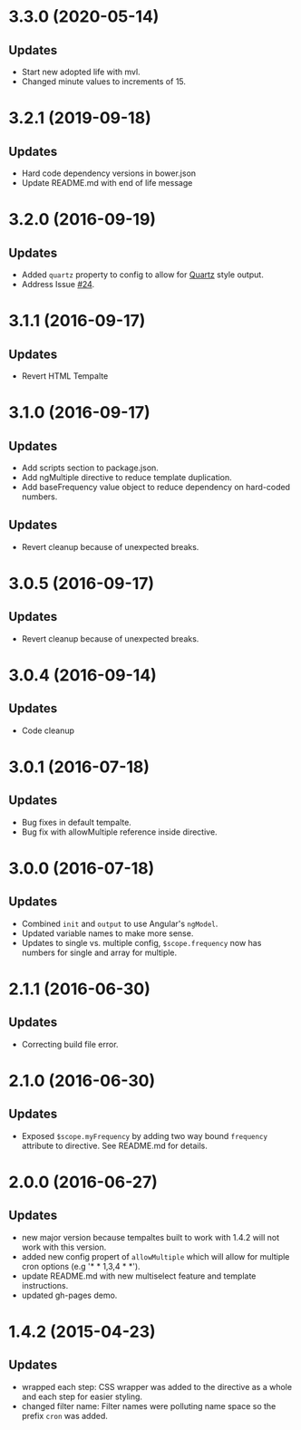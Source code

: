 <a name="3.2.1"></a>
# 3.3.0 (2020-05-14)

## Updates

- Start new adopted life with mvl.
- Changed minute values to increments of 15.

<a name="3.2.1"></a>
# 3.2.1 (2019-09-18)

## Updates

- Hard code dependency versions in bower.json
- Update README.md with end of life message

<a name="3.2.0"></a>
# 3.2.0 (2016-09-19)

## Updates

- Added `quartz` property to config to allow for [Quartz](https://github.com/quartz-scheduler/quartz) style output.
- Address Issue [#24](https://github.com/angular-cron-jobs/angular-cron-jobs/issues/24).

<a name="3.1.1"></a>
# 3.1.1 (2016-09-17)

## Updates

- Revert HTML Tempalte

<a name="3.1.0"></a>
# 3.1.0 (2016-09-17)

## Updates

- Add scripts section to package.json.
- Add ngMultiple directive to reduce template duplication.
- Add baseFrequency value object to reduce dependency on hard-coded numbers.

## Updates

- Revert cleanup because of unexpected breaks.

<a name="3.0.5"></a>
# 3.0.5 (2016-09-17)

## Updates

- Revert cleanup because of unexpected breaks.

<a name="3.0.4"></a>
# 3.0.4 (2016-09-14)

## Updates

- Code cleanup


<a name="3.0.1"></a>
# 3.0.1 (2016-07-18)

## Updates

- Bug fixes in default tempalte.
- Bug fix with allowMultiple reference inside directive.

<a name="3.0.0"></a>
# 3.0.0 (2016-07-18)

## Updates

- Combined `init` and `output` to use Angular's `ngModel`.
- Updated variable names to make more sense.
- Updates to single vs. multiple config, `$scope.frequency` now has numbers for single and array for multiple.

<a name="2.1.1"></a>
# 2.1.1 (2016-06-30)

## Updates

- Correcting build file error.


<a name="2.1.0"></a>
# 2.1.0 (2016-06-30)

## Updates

- Exposed `$scope.myFrequency` by adding two way bound `frequency` attribute to directive.  See README.md for details.


<a name="2.0.0"></a>
# 2.0.0 (2016-06-27)

## Updates

- new major version because tempaltes built to work with 1.4.2 will not work with this version.
- added new config propert of `allowMultiple` which will allow for multiple cron options (e.g '* * 1,3,4 * *').
- update README.md with new multiselect feature and template instructions.
- updated gh-pages demo.


<a name="1.4.2"></a>
# 1.4.2 (2015-04-23)

## Updates

- wrapped each step: CSS wrapper was added to the directive as a whole and each step for easier styling.
- changed filter name: Filter names were polluting name space so the prefix `cron` was added.